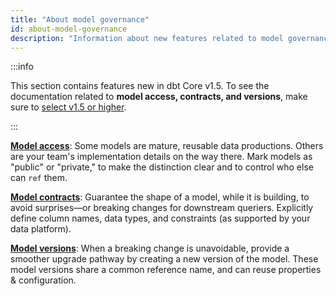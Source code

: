 ```yaml
---
title: "About model governance"
id: about-model-governance
description: "Information about new features related to model governance"
---
```


:::info

This section contains features new in dbt Core v1.5. To see the documentation related to **model access, contracts, and versions**, make sure to [select v1.5 or higher](/docs/collaborate/govern/about-model-governance?version=1.5).

:::

[**Model access**](model-access): Some models are mature, reusable data productions. Others are your team's implementation details on the way there. Mark models as "public" or "private," to make the distinction clear and to control who else can `ref` them.

[**Model contracts**](model-contracts): Guarantee the shape of a model, while it is building, to avoid surprises—or breaking changes for downstream queriers. Explicitly define column names, data types, and constraints (as supported by your data platform).

[**Model versions**](model-versions): When a breaking change is unavoidable, provide a smoother upgrade pathway by creating a new version of the model. These model versions share a common reference name, and can reuse properties & configuration.
